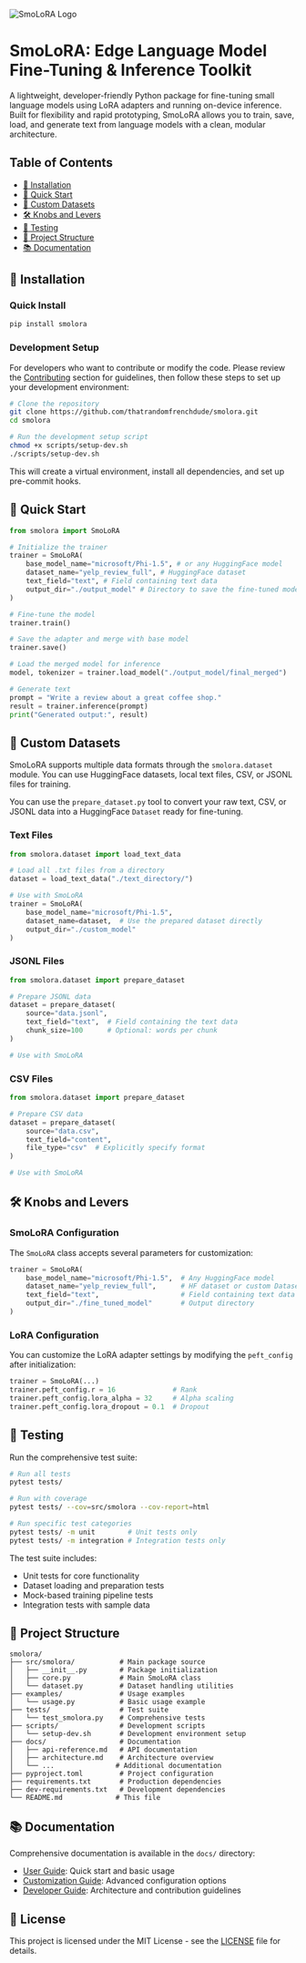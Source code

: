 ![SmoLoRA Logo](logo.png)

# SmoLoRA: Edge Language Model Fine-Tuning & Inference Toolkit

A lightweight, developer-friendly Python package for fine-tuning small language models using LoRA adapters and running on-device inference. Built for flexibility and rapid prototyping, SmoLoRA allows you to train, save, load, and generate text from language models with a clean, modular architecture.

## Table of Contents
- [🔧 Installation](#-installation)
- [🚀 Quick Start](#-quick-start)
- [📂 Custom Datasets](#-custom-datasets)
- [🛠️ Knobs and Levers](#️-knobs-and-levers)
- [🧪 Testing](#-testing)
- [📁 Project Structure](#-project-structure)
- [📚 Documentation](#-documentation)

## 🔧 Installation

### Quick Install
```bash
pip install smolora
```

### Development Setup
For developers who want to contribute or modify the code. Please review the [Contributing](CONTRIBUTING.md#) section for guidelines, then follow these steps to set up your development environment:
```bash
# Clone the repository
git clone https://github.com/thatrandomfrenchdude/smolora.git
cd smolora

# Run the development setup script
chmod +x scripts/setup-dev.sh
./scripts/setup-dev.sh
```

This will create a virtual environment, install all dependencies, and set up pre-commit hooks.

## 🚀 Quick Start

```python
from smolora import SmoLoRA

# Initialize the trainer
trainer = SmoLoRA(
    base_model_name="microsoft/Phi-1.5", # or any HuggingFace model
    dataset_name="yelp_review_full", # HuggingFace dataset
    text_field="text", # Field containing text data
    output_dir="./output_model" # Directory to save the fine-tuned model
)

# Fine-tune the model
trainer.train()

# Save the adapter and merge with base model
trainer.save()

# Load the merged model for inference
model, tokenizer = trainer.load_model("./output_model/final_merged")

# Generate text
prompt = "Write a review about a great coffee shop."
result = trainer.inference(prompt)
print("Generated output:", result)
```

## 📂 Custom Datasets

SmoLoRA supports multiple data formats through the `smolora.dataset` module. You can use HuggingFace datasets, local text files, CSV, or JSONL files for training.

You can use the `prepare_dataset.py` tool to convert your raw text, CSV, or JSONL data into a HuggingFace `Dataset` ready for fine-tuning.

### Text Files
```python
from smolora.dataset import load_text_data

# Load all .txt files from a directory
dataset = load_text_data("./text_directory/")

# Use with SmoLoRA
trainer = SmoLoRA(
    base_model_name="microsoft/Phi-1.5",
    dataset_name=dataset,  # Use the prepared dataset directly
    output_dir="./custom_model"
)
```

### JSONL Files
```python
from smolora.dataset import prepare_dataset

# Prepare JSONL data
dataset = prepare_dataset(
    source="data.jsonl",
    text_field="text",  # Field containing the text data
    chunk_size=100      # Optional: words per chunk
)

# Use with SmoLoRA
```

### CSV Files
```python
from smolora.dataset import prepare_dataset

# Prepare CSV data
dataset = prepare_dataset(
    source="data.csv",
    text_field="content",
    file_type="csv"  # Explicitly specify format
)

# Use with SmoLoRA
```

## 🛠️ Knobs and Levers

### SmoLoRA Configuration

The `SmoLoRA` class accepts several parameters for customization:

```python
trainer = SmoLoRA(
    base_model_name="microsoft/Phi-1.5",  # Any HuggingFace model
    dataset_name="yelp_review_full",      # HF dataset or custom Dataset object
    text_field="text",                    # Field containing text data
    output_dir="./fine_tuned_model"       # Output directory
)
```

### LoRA Configuration

You can customize the LoRA adapter settings by modifying the `peft_config` after initialization:

```python
trainer = SmoLoRA(...)
trainer.peft_config.r = 16              # Rank
trainer.peft_config.lora_alpha = 32     # Alpha scaling
trainer.peft_config.lora_dropout = 0.1  # Dropout
```

## 🧪 Testing

Run the comprehensive test suite:

```bash
# Run all tests
pytest tests/

# Run with coverage
pytest tests/ --cov=src/smolora --cov-report=html

# Run specific test categories
pytest tests/ -m unit        # Unit tests only
pytest tests/ -m integration # Integration tests only
```

The test suite includes:
- Unit tests for core functionality
- Dataset loading and preparation tests
- Mock-based training pipeline tests
- Integration tests with sample data

## 📁 Project Structure

```
smolora/
├── src/smolora/           # Main package source
│   ├── __init__.py        # Package initialization
│   ├── core.py            # Main SmoLoRA class
│   └── dataset.py         # Dataset handling utilities
├── examples/              # Usage examples
│   └── usage.py           # Basic usage example
├── tests/                 # Test suite
│   └── test_smolora.py    # Comprehensive tests
├── scripts/               # Development scripts
│   └── setup-dev.sh       # Development environment setup
├── docs/                  # Documentation
│   ├── api-reference.md   # API documentation
│   ├── architecture.md    # Architecture overview
│   └── ...               # Additional documentation
├── pyproject.toml         # Project configuration
├── requirements.txt       # Production dependencies
├── dev-requirements.txt   # Development dependencies
└── README.md             # This file
```

## 📚 Documentation

Comprehensive documentation is available in the `docs/` directory:
- [User Guide](docs/user-guide.md): Quick start and basic usage
- [Customization Guide](docs/customization-guide.md): Advanced configuration options
- [Developer Guide](docs/developer-guide.md): Architecture and contribution guidelines

## 📄 License

This project is licensed under the MIT License - see the [LICENSE](LICENSE) file for details.
